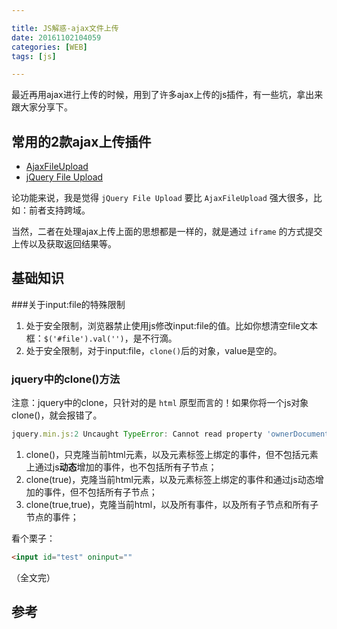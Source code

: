 ```yaml
---

title: JS解惑-ajax文件上传
date: 20161102104059
categories: [WEB]
tags: [js]

---
```


最近再用ajax进行上传的时候，用到了许多ajax上传的js插件，有一些坑，拿出来跟大家分享下。

## 常用的2款ajax上传插件

* [AjaxFileUpload](https://github.com/carlcarl/AjaxFileUpload)
* [jQuery File Upload](http://blueimp.github.io/jQuery-File-Upload/)

论功能来说，我是觉得 `jQuery File Upload` 要比 `AjaxFileUpload` 强大很多，比如：前者支持跨域。

当然，二者在处理ajax上传上面的思想都是一样的，就是通过 `iframe` 的方式提交上传以及获取返回结果等。

## 基础知识

###关于input:file的特殊限制

1. 处于安全限制，浏览器禁止使用js修改input:file的值。比如你想清空file文本框：`$('#file').val('')`，是不行滴。
1. 处于安全限制，对于input:file，`clone()`后的对象，value是空的。

### jquery中的clone()方法

注意：jquery中的clone，只针对的是 `html` 原型而言的！如果你将一个js对象clone()，就会报错了。

```js
jquery.min.js:2 Uncaught TypeError: Cannot read property 'ownerDocument' of undefined(…)
```

1. clone()，只克隆当前html元素，以及元素标签上绑定的事件，但不包括元素上通过js**动态**增加的事件，也不包括所有子节点；
1. clone(true)，克隆当前html元素，以及元素标签上绑定的事件和通过js动态增加的事件，但不包括所有子节点；
1. clone(true,true)，克隆当前html，以及所有事件，以及所有子节点和所有子节点的事件；

看个栗子：

```html
<input id="test" oninput=""
```

（全文完）

## 参考

